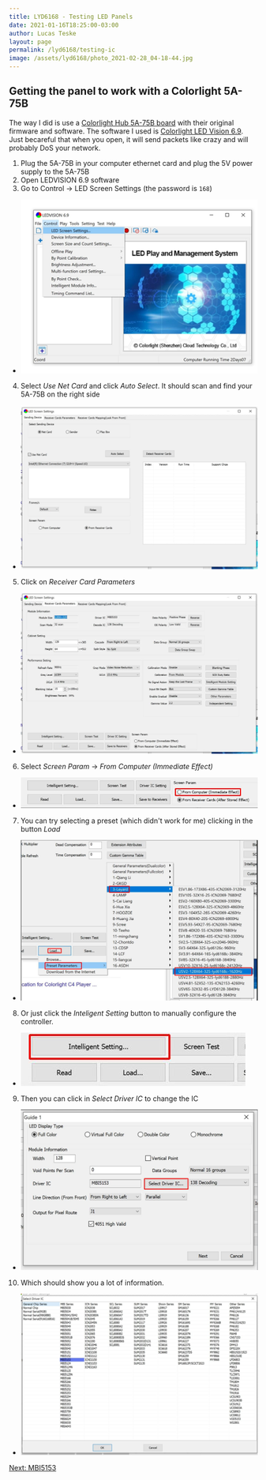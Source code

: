```yaml
---
title: LYD6168 - Testing LED Panels
date: 2021-01-16T18:25:00-03:00
author: Lucas Teske
layout: page
permalink: /lyd6168/testing-ic
image: /assets/lyd6168/photo_2021-02-28_04-18-44.jpg
---
```



## Getting the panel to work with a Colorlight 5A-75B

The way I did is use a [Colorlight Hub 5A-75B board](https://s.click.aliexpress.com/e/_AbrRvE) with their original firmware and software. The software I used is [Colorlight LED Vision 6.9](https://www.colorlight-led.com/download/Colorlight_LEDVISION_6_9_Setup.html). Just becareful that when you open, it will send packets like crazy and will probably DoS your network.

1. Plug the 5A-75B in your computer ethernet card and plug the 5V power supply to the 5A-75B
2. Open LEDVISION 6.9 software
3. Go to Control -> LED Screen Settings (the password is `168`)
  * ![LED Screen Settings](/assets/lyd6168/photo_2021-02-28_04-16-51.jpg)
4. Select *Use Net Card* and click *Auto Select*. It should scan and find your 5A-75B on the right side
  * ![LED Screen Settings](/assets/lyd6168/photo_2021-02-28_04-17-15.jpg)
5. Click on *Receiver Card Parameters*
  * ![Receiver Card Parameters](/assets/lyd6168/photo_2021-02-28_04-17-25.jpg)
6. Select *Screen Param* -> *From Computer (Immediate Effect)*
  * ![Receiver Card Parameters](/assets/lyd6168/2021-02-28_04-22.jpg)
7. You can try selecting a preset (which didn't work for me) clicking in the button *Load*
  * ![Load](/assets/lyd6168/2021-02-28_04-20.jpg)
8. Or just click the *Inteligent Setting* button to manually configure the controller.
  * ![Intelligent Setting](/assets/lyd6168/2021-02-28_04-34.jpg)
9. Then you can click in *Select Driver IC* to change the IC
  * ![Select Driver IC](/assets/lyd6168/2021-02-28_04-21.jpg)
10. Which should show you a lot of information.
  * ![Drivers](/assets/lyd6168/photo_2021-02-28_04-18-44.jpg)


[Next: MBI5153](/lyd6168/#mbi5153)